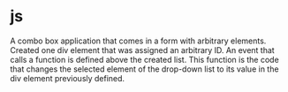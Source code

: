 # js
A combo box application that comes in a form with arbitrary elements. Created one div element that was assigned an arbitrary ID.
An event that calls a function is defined above the created list.
This function is the code that changes the selected element of the drop-down list to its value in the div element previously defined.
